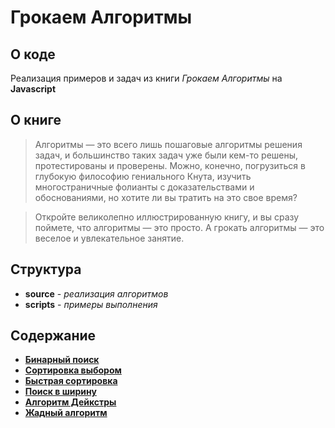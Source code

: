 # Грокаем Алгоритмы

## О коде

Реализация примеров и задач из книги *Грокаем Алгоритмы* на **Javascript**

## О книге

> Алгоритмы — это всего лишь пошаговые алгоритмы решения задач, и большинство таких задач уже были кем-то решены, протестированы и проверены. Можно, конечно, погрузиться в глубокую философию гениального Кнута, изучить многостраничные фолианты с доказательствами и обоснованиями, но хотите ли вы тратить на это свое время?

>Откройте великолепно иллюстрированную книгу, и вы сразу поймете, что алгоритмы — это просто. А грокать алгоритмы — это веселое и увлекательное занятие.

## Структура

* **source** - *реализация алгоритмов*
* **scripts** - *примеры выполнения*

## Содержание

* [**Бинарный поиск**]("./tree/master/01_binarySearch")
* [**Сортировка выбором**]("./tree/master/02_selectionSort")
* [**Быстрая сортировка**]("./tree/master/04_quickSort")
* [**Поиск в ширину**]("./tree/master/06_bfs")
* [**Алгоритм Дейкстры**]("./tree/master/07_dijkstrasAlg")
* [**Жадный алгоритм**]("./tree/master/08_greedyAlg")
